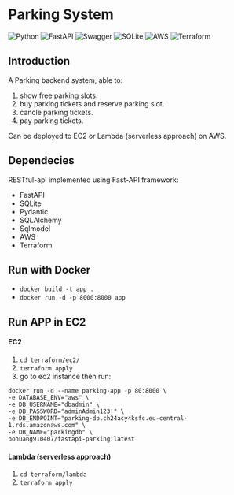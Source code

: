 # Parking System

![Python](https://img.shields.io/badge/python-3670A0?style=for-the-badge&logo=python&logoColor=ffdd54)
![FastAPI](https://img.shields.io/badge/FastAPI-005571?style=for-the-badge&logo=fastapi)
![Swagger](https://img.shields.io/badge/-Swagger-%23Clojure?style=for-the-badge&logo=swagger&logoColor=white)
![SQLite](https://img.shields.io/badge/SQLite-3.36.0-brightgreen?style=for-the-badge)
![AWS](https://img.shields.io/badge/AWS-Cloud-brightgreen?style=for-the-badge)
![Terraform](https://img.shields.io/badge/Terraform-623CE4?style=for-the-badge&logo=terraform&logoColor=white)

## Introduction

A Parking backend system, able to:

1. show free parking slots.
2. buy parking tickets and reserve parking slot.
3. cancle parking tickets.
4. pay parking tickets.

Can be deployed to EC2 or Lambda (serverless approach) on AWS.

## Dependecies

RESTful-api implemented using Fast-API framework:

- FastAPI
- SQLite
- Pydantic
- SQLAlchemy
- Sqlmodel
- AWS
- Terraform

## Run with Docker

- `docker build -t app .`
- `docker run -d -p 8000:8000 app`

## Run APP in EC2

#### EC2

1. `cd terraform/ec2/`
2. `terraform apply`
3. go to ec2 instance then run:

```shell
docker run -d --name parking-app -p 80:8000 \
-e DATABASE_ENV="aws" \
-e DB_USERNAME="dbadmin" \
-e DB_PASSWORD="adminAdmin123!" \
-e DB_ENDPOINT="parking-db.ch24acy4ksfc.eu-central-1.rds.amazonaws.com" \
-e DB_NAME="parkingdb" \
bohuang910407/fastapi-parking:latest
```

#### Lambda (serverless approach)

1. `cd terraform/lambda`
2. `terraform apply`
